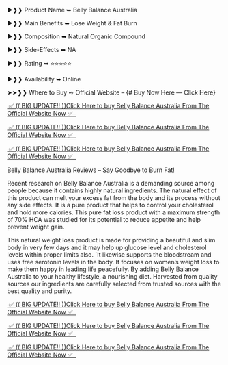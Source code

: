 ►❱❱ Product Name ➥ Belly Balance Australia

►❱❱ Main Benefits ➥ Lose Weight & Fat Burn

►❱❱ Composition ➥ Natural Organic Compound

►❱❱ Side-Effects ➥ NA

►❱❱ Rating ➥ ⭐⭐⭐⭐⭐

►❱❱ Availability ➥ Online

➤➤❱❱ Where to Buy ➺ Official Website – {# Buy Now Here — Click Here}

 

<a href="https://uniknewz.com/belly-balance-au-buy">&nbsp;✅ (( BIG UPDATE!! ))Click Here to buy Belly Balance Australia From The Official Website Now ✅ &nbsp;</a>

<a href="https://uniknewz.com/belly-balance-au-buy">&nbsp;✅ (( BIG UPDATE!! ))Click Here to buy Belly Balance Australia From The Official Website Now ✅ &nbsp;</a>

<a href="https://uniknewz.com/belly-balance-au-buy">&nbsp;✅ (( BIG UPDATE!! ))Click Here to buy Belly Balance Australia From The Official Website Now ✅ &nbsp;</a>


Belly Balance Australia Reviews – Say Goodbye to Burn Fat!

Recent research on Belly Balance Australia is a demanding source among people because it contains highly natural ingredients. The natural effect of this product can melt your excess fat from the body and its process without any side effects. It is a pure product that helps to control your cholesterol and hold more calories.  This pure fat loss product with a maximum strength of 70% HCA was studied for its potential to reduce appetite and help prevent weight gain.

This natural weight loss product is made for providing a beautiful and slim body in very few days and it may help up glucose level and cholesterol levels within proper limits also. `It likewise supports the bloodstream and uses free serotonin levels in the body. It focuses on women’s weight loss to make them happy in leading life peacefully. By adding Belly Balance Australia to your healthy lifestyle, a nourishing diet. Harvested from quality sources our ingredients are carefully selected from trusted sources with the best quality and purity.

 

<a href="https://uniknewz.com/belly-balance-au-buy">&nbsp;✅ (( BIG UPDATE!! ))Click Here to buy Belly Balance Australia From The Official Website Now ✅ &nbsp;</a>

<a href="https://uniknewz.com/belly-balance-au-buy">&nbsp;✅ (( BIG UPDATE!! ))Click Here to buy Belly Balance Australia From The Official Website Now ✅ &nbsp;</a>

<a href="https://uniknewz.com/belly-balance-au-buy">&nbsp;✅ (( BIG UPDATE!! ))Click Here to buy Belly Balance Australia From The Official Website Now ✅ &nbsp;</a>

 
